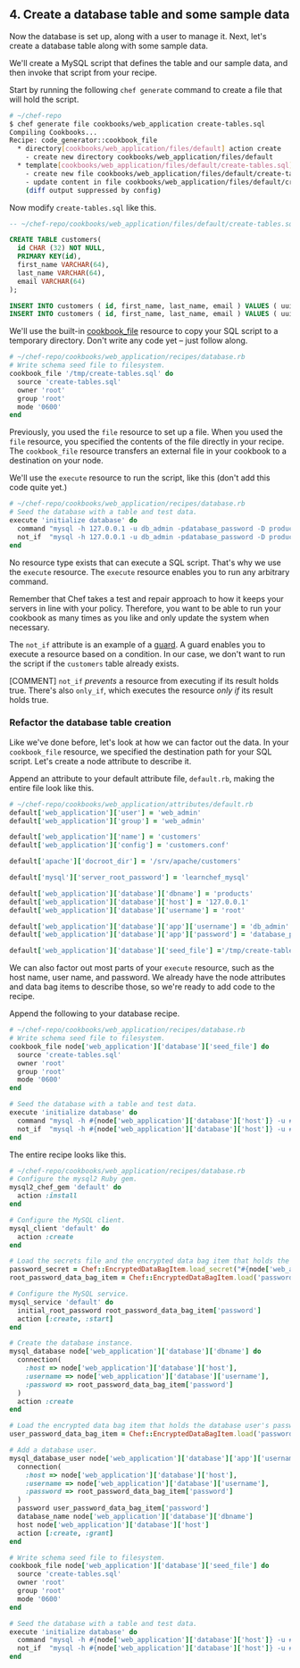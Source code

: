 ## 4. Create a database table and some sample data

Now the database is set up, along with a user to manage it. Next, let's create a database table along with some sample data.

We'll create a MySQL script that defines the table and our sample data, and then invoke that script from your recipe.

Start by running the following `chef generate` command to create a file that will hold the script.

```bash
# ~/chef-repo
$ chef generate file cookbooks/web_application create-tables.sql
Compiling Cookbooks...
Recipe: code_generator::cookbook_file
  * directory[cookbooks/web_application/files/default] action create
    - create new directory cookbooks/web_application/files/default
  * template[cookbooks/web_application/files/default/create-tables.sql] action create
    - create new file cookbooks/web_application/files/default/create-tables.sql
    - update content in file cookbooks/web_application/files/default/create-tables.sql from none to e3b0c4
    (diff output suppressed by config)
```

Now modify <code class="file-path">create-tables.sql</code> like this.

```sql
-- ~/chef-repo/cookbooks/web_application/files/default/create-tables.sql

CREATE TABLE customers(
  id CHAR (32) NOT NULL,
  PRIMARY KEY(id),
  first_name VARCHAR(64),
  last_name VARCHAR(64),
  email VARCHAR(64)
);

INSERT INTO customers ( id, first_name, last_name, email ) VALUES ( uuid(), 'Jane', 'Smith', 'jane.smith@example.com' );
INSERT INTO customers ( id, first_name, last_name, email ) VALUES ( uuid(), 'Dave', 'Richards', 'dave.richards@example.com' );
```

We'll use the built-in [cookbook_file](https://docs.chef.io/resource_cookbook_file.html) resource to copy your SQL script to a temporary directory. Don't write any code yet &ndash; just follow along.

```ruby
# ~/chef-repo/cookbooks/web_application/recipes/database.rb
# Write schema seed file to filesystem.
cookbook_file '/tmp/create-tables.sql' do
  source 'create-tables.sql'
  owner 'root'
  group 'root'
  mode '0600'
end
```

Previously, you used the `file` resource to set up a file. When you used the `file` resource, you specified the contents of the file directly in your recipe. The `cookbook_file` resource transfers an external file in your cookbook to a destination on your node.

We'll use the `execute` resource to run the script, like this (don't add this code quite yet.)

```ruby
# ~/chef-repo/cookbooks/web_application/recipes/database.rb
# Seed the database with a table and test data.
execute 'initialize database' do
  command "mysql -h 127.0.0.1 -u db_admin -pdatabase_password -D products < /tmp/create-tables.sql"
  not_if  "mysql -h 127.0.0.1 -u db_admin -pdatabase_password -D products -e 'describe customers;'"
end
```

No resource type exists that can execute a SQL script. That's why we use the `execute` resource. The `execute` resource enables you to run any arbitrary command.

Remember that Chef takes a test and repair approach to how it keeps your servers in line with your policy. Therefore, you want to be able to run your cookbook as many times as you like and only update the system when necessary.

The `not_if` attribute is an example of a [guard](https://docs.chef.io/resource_common.html#guards). A guard enables you to execute a resource based on a condition. In our case, we don't want to run the script if the `customers` table already exists.

[COMMENT] `not_if` _prevents_ a resource from executing if its result holds true. There's also `only_if`, which executes the resource _only if_ its result holds true.

### Refactor the database table creation

Like we've done before, let's look at how we can factor out the data. In your `cookbook_file` resource, we specified the destination path for your SQL script. Let's create a node attribute to describe it.

Append an attribute to your default attribute file, <code class="file-path">default.rb</code>, making the entire file look like this.

```ruby
# ~/chef-repo/cookbooks/web_application/attributes/default.rb
default['web_application']['user'] = 'web_admin'
default['web_application']['group'] = 'web_admin'

default['web_application']['name'] = 'customers'
default['web_application']['config'] = 'customers.conf'

default['apache']['docroot_dir'] = '/srv/apache/customers'

default['mysql']['server_root_password'] = 'learnchef_mysql'

default['web_application']['database']['dbname'] = 'products'
default['web_application']['database']['host'] = '127.0.0.1'
default['web_application']['database']['username'] = 'root'

default['web_application']['database']['app']['username'] = 'db_admin'
default['web_application']['database']['app']['password'] = 'database_password'

default['web_application']['database']['seed_file'] ='/tmp/create-tables.sql'
```

We can also factor out most parts of your `execute` resource, such as the host name, user name, and password. We already have the node attributes and data bag items to describe those, so we're ready to add code to the recipe.

Append the following to your database recipe.

```ruby
# ~/chef-repo/cookbooks/web_application/recipes/database.rb
# Write schema seed file to filesystem.
cookbook_file node['web_application']['database']['seed_file'] do
  source 'create-tables.sql'
  owner 'root'
  group 'root'
  mode '0600'
end

# Seed the database with a table and test data.
execute 'initialize database' do
  command "mysql -h #{node['web_application']['database']['host']} -u #{node['web_application']['database']['app']['username']} -p#{user_password_data_bag_item['password']} -D #{node['web_application']['database']['dbname']} < #{node['web_application']['database']['seed_file']}"
  not_if  "mysql -h #{node['web_application']['database']['host']} -u #{node['web_application']['database']['app']['username']} -p#{user_password_data_bag_item['password']} -D #{node['web_application']['database']['dbname']} -e 'describe customers;'"
end
```

The entire recipe looks like this.

```ruby
# ~/chef-repo/cookbooks/web_application/recipes/database.rb
# Configure the mysql2 Ruby gem.
mysql2_chef_gem 'default' do
  action :install
end

# Configure the MySQL client.
mysql_client 'default' do
  action :create
end

# Load the secrets file and the encrypted data bag item that holds the root password.
password_secret = Chef::EncryptedDataBagItem.load_secret("#{node['web_application']['passwords']['secret_path']}")
root_password_data_bag_item = Chef::EncryptedDataBagItem.load('passwords', 'sql_server_root_password', password_secret)

# Configure the MySQL service.
mysql_service 'default' do
  initial_root_password root_password_data_bag_item['password']
  action [:create, :start]
end

# Create the database instance.
mysql_database node['web_application']['database']['dbname'] do
  connection(
    :host => node['web_application']['database']['host'],
    :username => node['web_application']['database']['username'],
    :password => root_password_data_bag_item['password']
  )
  action :create
end

# Load the encrypted data bag item that holds the database user's password.
user_password_data_bag_item = Chef::EncryptedDataBagItem.load('passwords', 'db_admin', password_secret)

# Add a database user.
mysql_database_user node['web_application']['database']['app']['username'] do
  connection(
    :host => node['web_application']['database']['host'],
    :username => node['web_application']['database']['username'],
    :password => root_password_data_bag_item['password']
  )
  password user_password_data_bag_item['password']
  database_name node['web_application']['database']['dbname']
  host node['web_application']['database']['host']
  action [:create, :grant]
end

# Write schema seed file to filesystem.
cookbook_file node['web_application']['database']['seed_file'] do
  source 'create-tables.sql'
  owner 'root'
  group 'root'
  mode '0600'
end

# Seed the database with a table and test data.
execute 'initialize database' do
  command "mysql -h #{node['web_application']['database']['host']} -u #{node['web_application']['database']['app']['username']} -p#{user_password_data_bag_item['password']} -D #{node['web_application']['database']['dbname']} < #{node['web_application']['database']['seed_file']}"
  not_if  "mysql -h #{node['web_application']['database']['host']} -u #{node['web_application']['database']['app']['username']} -p#{user_password_data_bag_item['password']} -D #{node['web_application']['database']['dbname']} -e 'describe customers;'"
end
```
